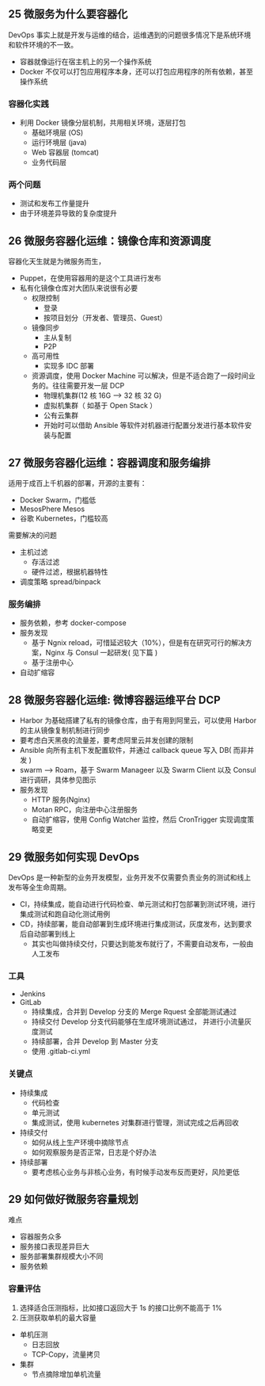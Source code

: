 ## 25 微服务为什么要容器化

DevOps 事实上就是开发与运维的结合，运维遇到的问题很多情况下是系统环境和软件环境的不一致。

- 容器就像运行在宿主机上的另一个操作系统
- Docker 不仅可以打包应用程序本身，还可以打包应用程序的所有依赖，甚至操作系统

### 容器化实践

- 利用 Docker 镜像分层机制，共用相关环境，逐层打包
  - 基础环境层 (OS)
  - 运行环境层 (java)
  - Web 容器层 (tomcat)
  - 业务代码层

### 两个问题

- 测试和发布工作量提升
- 由于环境差异导致的复杂度提升

## 26 微服务容器化运维：镜像仓库和资源调度

容器化天生就是为微服务而生，

- Puppet，在使用容器用的是这个工具进行发布
- 私有化镜像仓库对大团队来说很有必要
  - 权限控制
    - 登录
    - 按项目划分（开发者、管理员、Guest）
  - 镜像同步
    - 主从复制
    - P2P
  - 高可用性
    - 实现多 IDC 部署
  - 资源调度，使用 Docker Machine 可以解决，但是不适合跑了一段时间业务的。往往需要开发一层 DCP
    - 物理机集群(12 核 16G --> 32 核 32 G)
    - 虚拟机集群（ 如基于 Open Stack ）
    - 公有云集群
    - 开始时可以借助 Ansible 等软件对机器进行配置分发进行基本软件安装与配置

## 27 微服务容器化运维：容器调度和服务编排

适用于成百上千机器的部署，开源的主要有：

- Docker Swarm，门槛低
- MesosPhere Mesos
- 谷歌 Kubernetes，门槛较高

需要解决的问题

- 主机过滤
  - 存活过滤
  - 硬件过滤，根据机器特性
- 调度策略 spread/binpack

### 服务编排

- 服务依赖，参考 docker-compose
- 服务发现
  - 基于 Ngnix reload，可惜延迟较大（10%），但是有在研究可行的解决方案，Nginx 与 Consul 一起研发( 见下篇 )
  - 基于注册中心
- 自动扩缩容

## 28 微服务容器化运维: 微博容器运维平台 DCP

- Harbor 为基础搭建了私有的镜像仓库，由于有用到阿里云，可以使用 Harbor 的主从镜像复制机制进行同步
- 要考虑白天黑夜的流量差，要考虑阿里云并发创建的限制
- Ansible 向所有主机下发配置软件，并通过 callback queue 写入 DB( 而非并发 )
- swarm --> Roam，基于 Swarm Manageer 以及 Swarm Client 以及 Consul 进行调研，具体参见图示
- 服务发现
  - HTTP 服务(Nginx)
  - Motan RPC，向注册中心注册服务
  - 自动扩缩容，使用 Config Watcher 监控，然后 CronTrigger 实现调度策略变更

## 29 微服务如何实现 DevOps

DevOps 是一种新型的业务开发模型，业务开发不仅需要负责业务的测试和线上发布等全生命周期。

- CI，持续集成，能自动进行代码检查、单元测试和打包部署到测试环境，进行集成测试和跑自动化测试用例
- CD，持续部署，能自动部署到生成环境进行集成测试，灰度发布，达到要求后自动部署到线上
  - 其实也叫做持续交付，只要达到能发布就行了，不需要自动发布，一般由人工发布

### 工具

- Jenkins
- GitLab
  - 持续集成，合并到 Develop 分支的 Merge Rquest 全部能测试通过
  - 持续交付 Develop 分支代码能够在生成环境测试通过， 并进行小流量灰度测试
  - 持续部署，合并 Develop 到 Master 分支
  - 使用 .gitlab-ci.yml

### 关键点

- 持续集成
  - 代码检查
  - 单元测试
  - 集成测试，使用 kubernetes 对集群进行管理，测试完成之后再回收
- 持续交付
  - 如何从线上生产环境中摘除节点
  - 如何观察服务是否正常，日志是个好办法
- 持续部署
  - 要考虑核心业务与非核心业务，有时候手动发布反而更好，风险更低

## 29 如何做好微服务容量规划

难点

- 容器服务众多
- 服务接口表现差异巨大
- 服务部署集群规模大小不同
- 服务依赖

### 容量评估

1. 选择适合压测指标，比如接口返回大于 1s 的接口比例不能高于 1%
2. 压测获取单机的最大容量

- 单机压测
  - 日志回放
  - TCP-Copy，流量拷贝
- 集群
  - 节点摘除增加单机流量
